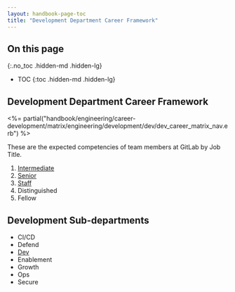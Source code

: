 ```yaml
---
layout: handbook-page-toc
title: "Development Department Career Framework"
---
```


## On this page
{:.no_toc .hidden-md .hidden-lg}

- TOC
{:toc .hidden-md .hidden-lg}

## Development Department Career Framework

<%= partial("handbook/engineering/career-development/matrix/engineering/development/dev/dev_career_matrix_nav.erb") %>

These are the expected competencies of team members at GitLab by Job Title.
 
1. [Intermediate](/handbook/engineering/career-development/matrix/engineering/development/intermediate)
1. [Senior](/handbook/engineering/career-development/matrix/engineering/development/senior)
1. [Staff](/handbook/engineering/career-development/matrix/engineering/development/staff)
1. Distinguished
1. Fellow


## Development Sub-departments

* CI/CD
* Defend
* [Dev](handbook/engineering/career-development/matrix/engineering/development/dev)
* Enablement
* Growth
* Ops
* Secure
